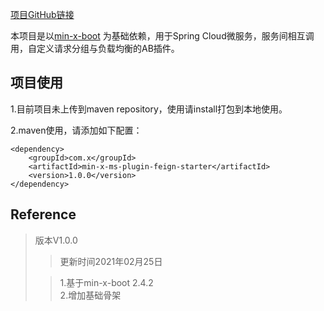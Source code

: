 
[项目GitHub链接](https://github.com/min-x/min-x-ms-plugin-feign-starter)

本项目是以[min-x-boot](https://github.com/min-x/min-x-boot) 为基础依赖，用于Spring Cloud微服务，服务间相互调用，自定义请求分组与负载均衡的AB插件。

## 项目使用
1.目前项目未上传到maven repository，使用请install打包到本地使用。

2.maven使用，请添加如下配置：
```aidl
<dependency>
    <groupId>com.x</groupId>
    <artifactId>min-x-ms-plugin-feign-starter</artifactId>
    <version>1.0.0</version>
</dependency>
```


## Reference
> 版本V1.0.0
>> 更新时间2021年02月25日
>
>> 1.基于min-x-boot 2.4.2  
>> 2.增加基础骨架